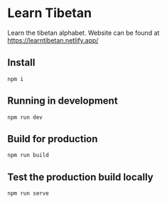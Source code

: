 # Learn Tibetan
Learn the tibetan alphabet. Website can be found at https://learntibetan.netlify.app/

## Install
`npm i`

## Running in development
`npm run dev`

## Build for production
`npm run build`

## Test the production build locally
`npm run serve`
